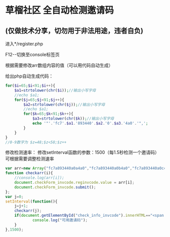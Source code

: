 # 草榴社区 全自动检测邀请码

## (仅做技术分享，切勿用于非法用途，违者自负)

进入*/register.php

F12--切换至console标签页

根据需要修改arr数组内容的值（可以用代码自动生成）

给出php自动生成代码：
```php
for($i=65;$i<91;$i++){
    $a1=strtolower(chr($i));//输出小写字母
    //echo $a1;
    for($j=65;$j<91;$j++){
        $a2=strtolower(chr($j));//输出小写字母
        //echo $a1;
        for($k=65;$k<91;$k++){
            $a3=strtolower(chr($k));//输出小写字母
            echo '"'.'fc7'.$a1.'893440'.$a2.'0'.$a3.'4a0'.'",';
        }
    }
}
//0-9数字为 $z=48;$z<58;$z++
```
修改检测速率：
修改setInterval函数的参数：1500（每1.5秒检测一个邀请码）
可根据需要调整检测速率



```javascript
var arr=new Array("fc7a893440a0a4a0","fc7a893440a0b4a0","fc7a893440a0c4a0");
function checkarr(i){
    //console.log(arr[i]);
	document.checkForm_invcode.reginvcode.value = arr[i];
	document.checkForm_invcode.submit();
};
var j=0;
setInterval(function(){
	j=j+1;
	checkarr(j);
	if(document.getElementById("check_info_invcode").innerHTML=="<span class='sgreen'>恭喜您，您可以使用這個邀請碼註冊！</span>"){
            console.log("可用邀请码");
    }
},1500);
```
